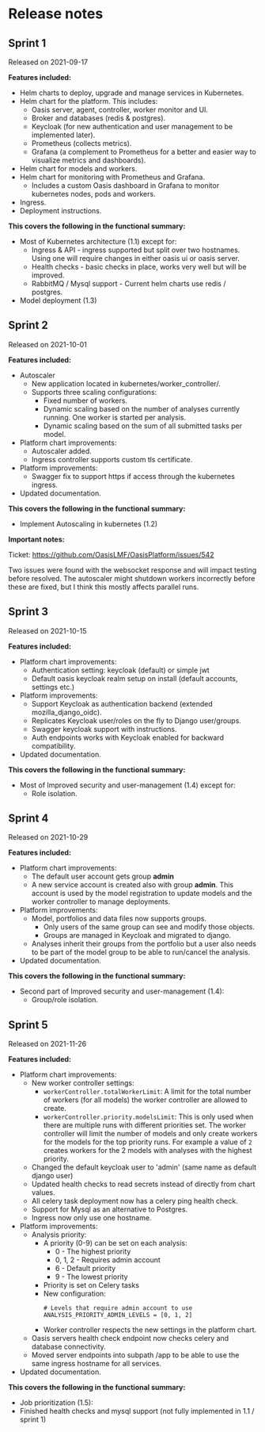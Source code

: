 # Release notes

## Sprint 1

Released on 2021-09-17

**Features included:**

* Helm charts to deploy, upgrade and manage services in Kubernetes.
* Helm chart for the platform. This includes:
    * Oasis server, agent, controller, worker monitor and UI.
    * Broker and databases (redis & postgres).
    * Keycloak (for new authentication and user management to be implemented later).
    * Prometheus (collects metrics).
    * Grafana (a complement to Prometheus for a better and easier way to visualize metrics and dashboards).
* Helm chart for models and workers.
* Helm chart for monitoring with Prometheus and Grafana.
    * Includes a custom Oasis dashboard in Grafana to monitor kubernetes nodes, pods and workers.
* Ingress.
* Deployment instructions.

**This covers the following in the functional summary:**

* Most of Kubernetes architecture (1.1) except for:
    * Ingress & API - ingress supported but split over two hostnames. Using one will require changes in either oasis ui
      or oasis server.
    * Health checks - basic checks in place, works very well but will be improved.
    * RabbitMQ / Mysql support - Current helm charts use redis / postgres.
* Model deployment (1.3)

## Sprint 2

Released on 2021-10-01

**Features included:**

* Autoscaler
    * New application located in kubernetes/worker_controller/.
    * Supports three scaling configurations:
        * Fixed number of workers.
        * Dynamic scaling based on the number of analyses currently running. One worker is started per analysis.
        * Dynamic scaling based on the sum of all submitted tasks per model.
* Platform chart improvements:
    * Autoscaler added.
    * Ingress controller supports custom tls certificate.
* Platform improvements:
    * Swagger fix to support https if access through the kubernetes ingress.
* Updated documentation.

**This covers the following in the functional summary:**

* Implement Autoscaling in kubernetes (1.2)

**Important notes:**

Ticket: https://github.com/OasisLMF/OasisPlatform/issues/542

Two issues were found with the websocket response and will impact testing before resolved. The autoscaler might shutdown
workers incorrectly before these are fixed, but I think this mostly affects parallel runs.

## Sprint 3

Released on 2021-10-15

**Features included:**

* Platform chart improvements:
    * Authentication setting: keycloak (default) or simple jwt
    * Default oasis keycloak realm setup on install (default accounts, settings etc.)
* Platform improvements:
    * Support Keycloak as authentication backend (extended mozilla_django_oidc).
    * Replicates Keycloak user/roles on the fly to Django user/groups.
    * Swagger keycloak support with instructions.
    * Auth endpoints works with Keycloak enabled for backward compatibility.
* Updated documentation.

**This covers the following in the functional summary:**

* Most of Improved security and user-management (1.4) except for:
    * Role isolation.

## Sprint 4

Released on 2021-10-29

**Features included:**

* Platform chart improvements:
    * The default user account gets group **admin**
    * A new service account is created also with group **admin**. This account is used by the model registration to
      update models and the worker controller to manage deployments.
* Platform improvements:
    * Model, portfolios and data files now supports groups.
        * Only users of the same group can see and modify those objects.
        * Groups are managed in Keycloak and migrated to django.
    * Analyses inherit their groups from the portfolio but a user also needs to be part of the model group to be able to
      run/cancel the analysis.
* Updated documentation.

**This covers the following in the functional summary:**

* Second part of Improved security and user-management (1.4):
    * Group/role isolation.

## Sprint 5

Released on 2021-11-26

**Features included:**

* Platform chart improvements:
    * New worker controller settings:
        * `workerController.totalWorkerLimit`: A limit for the total number of workers (for all models) the worker
          controller are allowed to create.
        * `workerController.priority.modelsLimit`: This is only used when there are multiple runs with different
          priorities set. The worker controller will limit the number of models and only create workers for the models
          for the top priority runs. For example a value of `2` creates workers for the 2 models with analyses with the
          highest priority.
    * Changed the default keycloak user to 'admin' (same name as default django user)
    * Updated health checks to read secrets instead of directly from chart values.
    * All celery task deployment now has a celery ping health check.
    * Support for Mysql as an alternative to Postgres.
    * Ingress now only use one hostname.
* Platform improvements:
    * Analysis priority:
        * A priority (0-9) can be set on each analysis:
          * 0 - The highest priority
          * 0, 1, 2 - Requires admin account
          * 6 - Default priority
          * 9 - The lowest priority
        * Priority is set on Celery tasks
        * New configuration:
          ```
          # Levels that require admin account to use
          ANALYSIS_PRIORITY_ADMIN_LEVELS = [0, 1, 2]
          ```
        * Worker controller respects the new settings in the platform chart.
    * Oasis servers health check endpoint now checks celery and database connectivity.
    * Moved server endpoints into subpath /app to be able to use the same ingress hostname for all services.
* Updated documentation.

**This covers the following in the functional summary:**

* Job prioritization (1.5):
* Finished health checks and mysql support (not fully implemented in 1.1 / sprint 1)
